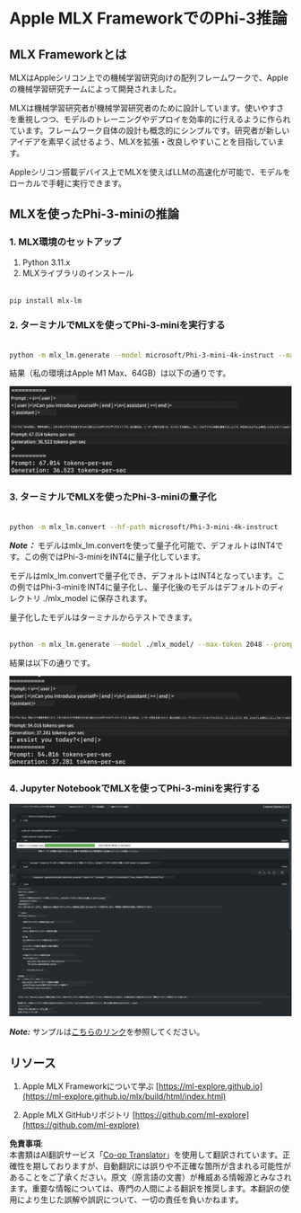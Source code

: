 <!--
CO_OP_TRANSLATOR_METADATA:
{
  "original_hash": "dcb656f3d206fc4968e236deec5d4384",
  "translation_date": "2025-05-08T06:00:59+00:00",
  "source_file": "md/01.Introduction/03/MLX_Inference.md",
  "language_code": "ja"
}
-->
# **Apple MLX FrameworkでのPhi-3推論**

## **MLX Frameworkとは**

MLXはAppleシリコン上での機械学習研究向けの配列フレームワークで、Appleの機械学習研究チームによって開発されました。

MLXは機械学習研究者が機械学習研究者のために設計しています。使いやすさを重視しつつ、モデルのトレーニングやデプロイを効率的に行えるように作られています。フレームワーク自体の設計も概念的にシンプルです。研究者が新しいアイデアを素早く試せるよう、MLXを拡張・改良しやすいことを目指しています。

Appleシリコン搭載デバイス上でMLXを使えばLLMの高速化が可能で、モデルをローカルで手軽に実行できます。

## **MLXを使ったPhi-3-miniの推論**

### **1. MLX環境のセットアップ**

1. Python 3.11.x  
2. MLXライブラリのインストール  


```bash

pip install mlx-lm

```

### **2. ターミナルでMLXを使ってPhi-3-miniを実行する**

```bash

python -m mlx_lm.generate --model microsoft/Phi-3-mini-4k-instruct --max-token 2048 --prompt  "<|user|>\nCan you introduce yourself<|end|>\n<|assistant|>"

```

結果（私の環境はApple M1 Max、64GB）は以下の通りです。

![Terminal](../../../../../translated_images/01.5cf57df8f7407cf9281c0237f4e69c3728b8817253aad0835d14108b07c83c88.ja.png)

### **3. ターミナルでMLXを使ったPhi-3-miniの量子化**

```bash

python -m mlx_lm.convert --hf-path microsoft/Phi-3-mini-4k-instruct

```

***Note：*** モデルはmlx_lm.convertを使って量子化可能で、デフォルトはINT4です。この例ではPhi-3-miniをINT4に量子化しています。

モデルはmlx_lm.convertで量子化でき、デフォルトはINT4となっています。この例ではPhi-3-miniをINT4に量子化し、量子化後のモデルはデフォルトのディレクトリ ./mlx_model に保存されます。

量子化したモデルはターミナルからテストできます。

```bash

python -m mlx_lm.generate --model ./mlx_model/ --max-token 2048 --prompt  "<|user|>\nCan you introduce yourself<|end|>\n<|assistant|>"

```

結果は以下の通りです。

![INT4](../../../../../translated_images/02.7b188681a8eadbc111aba8d8006e4b3671788947a99a46329261e169dd2ec29f.ja.png)

### **4. Jupyter NotebookでMLXを使ってPhi-3-miniを実行する**

![Notebook](../../../../../translated_images/03.b9705a3a5aaa89f9eb0ca04c1a4565dfe4a5e8cc68604227d2eab149fef1d3c7.ja.png)

***Note:*** サンプルは[こちらのリンク](../../../../../code/03.Inference/MLX/MLX_DEMO.ipynb)を参照してください。


## **リソース**

1. Apple MLX Frameworkについて学ぶ [https://ml-explore.github.io](https://ml-explore.github.io/mlx/build/html/index.html)

2. Apple MLX GitHubリポジトリ [https://github.com/ml-explore](https://github.com/ml-explore)

**免責事項**:  
本書類はAI翻訳サービス「[Co-op Translator](https://github.com/Azure/co-op-translator)」を使用して翻訳されています。正確性を期しておりますが、自動翻訳には誤りや不正確な箇所が含まれる可能性があることをご了承ください。原文（原言語の文書）が権威ある情報源とみなされます。重要な情報については、専門の人間による翻訳を推奨します。本翻訳の使用により生じた誤解や誤訳について、一切の責任を負いかねます。